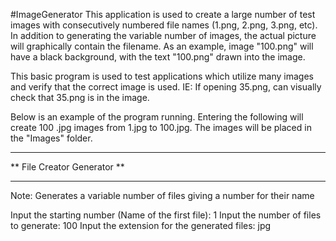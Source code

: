 #ImageGenerator
This application is used to create a large number of test images with consecutively numbered file names (1.png, 2.png, 3.png, etc). In addition to generating the variable number of images, the actual picture will graphically contain the filename. As an example, image "100.png" will have a black background, with the text "100.png" drawn into the image.

This basic program is used to test applications which utilize many images and verify that the correct image is used. IE: If opening 35.png, can visually check that 35.png is in the image.

Below is an example of the program running. Entering the following will create 100 .jpg images from 1.jpg to 100.jpg. The images will be placed in the "Images" folder.


******************************
**  File Creator Generator  **
******************************

Note: Generates a variable number of files giving a number for their name

Input the starting number (Name of the first file): 1
Input the number of files to generate: 100
Input the extension for the generated files: jpg
